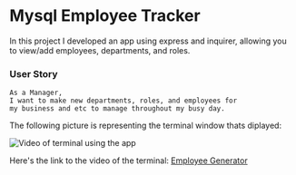 # Mysql Employee Tracker

In this project I developed an app using express and inquirer, allowing you to view/add employees, departments, and roles.

### User Story

```
As a Manager,
I want to make new departments, roles, and employees for 
my business and etc to manage throughout my busy day.
```

The following picture is representing the terminal window thats diplayed:

![Video of terminal using the app](./imgs/mysqlemployeeFinal.gif)

Here's the link to the video of the terminal: [Employee Generator](https://drive.google.com/file/d/11lYs_vcgykZvZmZd7pp5oor9YHsyVEjQ/view?usp=sharing)
